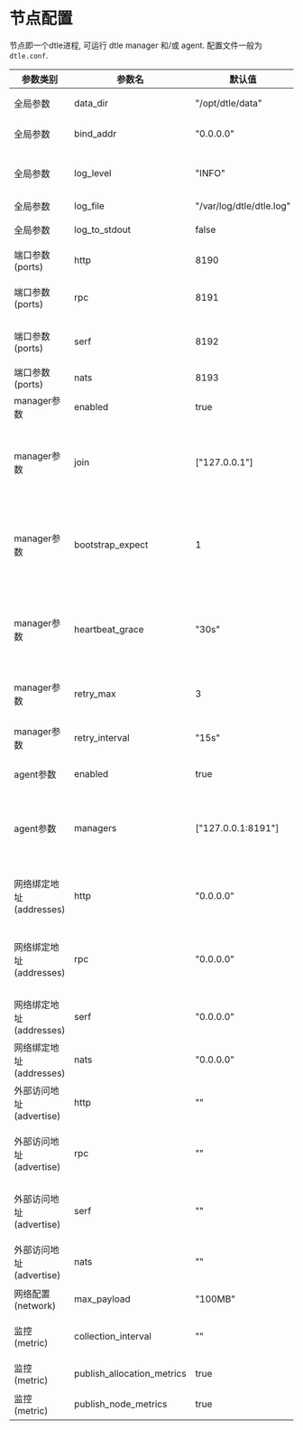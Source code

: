 # 节点配置

节点即一个dtle进程, 可运行 dtle manager 和/或 agent. 配置文件一般为 `dtle.conf`.

| 参数类别  | 参数名 | 默认值 | 取值范围 | 说明 |
| ------------- | ------------- | ------------- | ------------- | ------------- | 
| 全局参数 | data_dir | "/opt/dtle/data" | - | dtle运行数据的存放路径 |
| 全局参数 | bind_addr | "0.0.0.0" | - | 对外服务的ip地址，参考[说明](https://www.consul.io/docs/agent/options.html#_bind) |
| 全局参数 | log_level | "INFO" | "DEBUG"/ "INFO"/ "WARN"/ "ERR" | 日志级别 |
| 全局参数 | log_file | "/var/log/dtle/dtle.log" | - | 日志路径 |
| 全局参数 | log_to_stdout | false | true/false | 是否将日志输出到标准流 |
| 端口参数 (ports) | http | 8190 | - | http服务的端口号 |
| 端口参数 (ports) | rpc | 8191 | - | manager与agent的通信端口 |
| 端口参数 (ports) | serf | 8192 | - | manager与manager的通信端口 |
| 端口参数 (ports) | nats | 8193 | - | 数据传输的端口 |
| manager参数 | enabled | true | true/false | 本节点是否作为manager |
| manager参数 | join | ["127.0.0.1"] | 可配置多值，格式为`[ "ip1", "ip2", "ip3", ... ]` | 当节点作为manager时, 启动时加入的集群地址 |
| manager参数 | bootstrap_expect | 1 | 1/3/5 | manager节点集群的预期数量. 集群启动时, 在达成预期数量前, manager对外不提供服务 |
| manager参数 | heartbeat_grace | "30s" | 时间描述字符串 | 心跳检查的容忍时间, 时间内若心跳检查均失败, 则判定节点为异常状态, 将进行任务切换 |
| manager参数 | retry_max | 3 | - | 节点启动时, 加入manager集群的重试次数 |
| manager参数 | retry_interval | "15s" | 时间描述字符串 | 节点启动时, 加入manager集群的重试间隔 |
| agent参数 | enabled | true | true/false | 本节点是否作为agent |
| agent参数 | managers | ["127.0.0.1:8191"] | 可配置多值，格式为`[ "ip1", "ip2", "ip3", ... ]` | 当节点作为agent时, 启动时加入的manager集群的地址 |
| 网络绑定地址 (addresses) | http | "0.0.0.0" | - | http服务的绑定地址(manager/agent端都有) |
| 网络绑定地址 (addresses) | rpc | "0.0.0.0" | - | manager与agent的通信的绑定地址(manager端监听) |
| 网络绑定地址 (addresses) | serf | "0.0.0.0" | - | manager与manager的通信的绑定地址 |
| 网络绑定地址 (addresses) | nats | "0.0.0.0" | - | agent间通信的绑定地址 |
| 外部访问地址 (advertise) | http | "" | - | http服务的外部访问地址, 可用于配置NAT |
| 外部访问地址 (advertise) | rpc | "" | - | manager与agent的通信的外部访问地址, 可用于配置NAT |
| 外部访问地址 (advertise) | serf | "" | - | manager与manager的通信的外部访问地址, 可用于配置NAT |
| 外部访问地址 (advertise) | nats | "" | - | agent间通信的外部访问地址, 可用于配置NAT |
| 网络配置 (network) | max_payload | "100MB" | - | 网络传输的单个消息的大小上限 |
| 监控 (metric) | collection_interval | "" | - | 监控采集的周期. 若不配置, 则禁用监控采集. |
| 监控 (metric) | publish_allocation_metrics | true | - | 是否收集任务监控信息. |
| 监控 (metric) | publish_node_metrics | true | - | 是否收集节点监控信息. |

